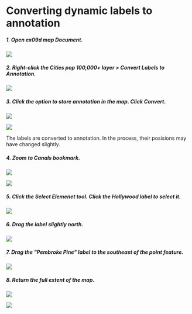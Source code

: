 # Converting dynamic labels to annotation

##### 1. Open ex09d map Document.

![](./img/ArcGis-09d-01.png)

##### 2. Right-click the Cities pop 100,000+ layer > Convert Labels to Annotation.

![](./img/ArcGis-09d-02.png)

##### 3. Click the option to store annotation in the map. Click Convert.

![](./img/ArcGis-09d-03.png)

![](./img/ArcGis-09d-04.png)

The labels are converted to annotation. In the process, their posisions may have changed slightly. 

##### 4. Zoom to Canals bookmark.

![](./img/ArcGis-09d-05.png)

![](./img/ArcGis-09d-06.png)

##### 5. Click the Select Elemenet tool. Click the Hollywood label to select it.

![](./img/ArcGis-09d-07.png)

##### 6. Drag the label slightly north.

![](./img/ArcGis-09d-08.png)

##### 7. Drag the "Pembroke Pine" label to the southeast of the point feature.

![](./img/ArcGis-09d-09.png)

##### 8. Return the full extent of the map.

![](./img/ArcGis-09d-10.png)

![](./img/ArcGis-09d-11.png)









